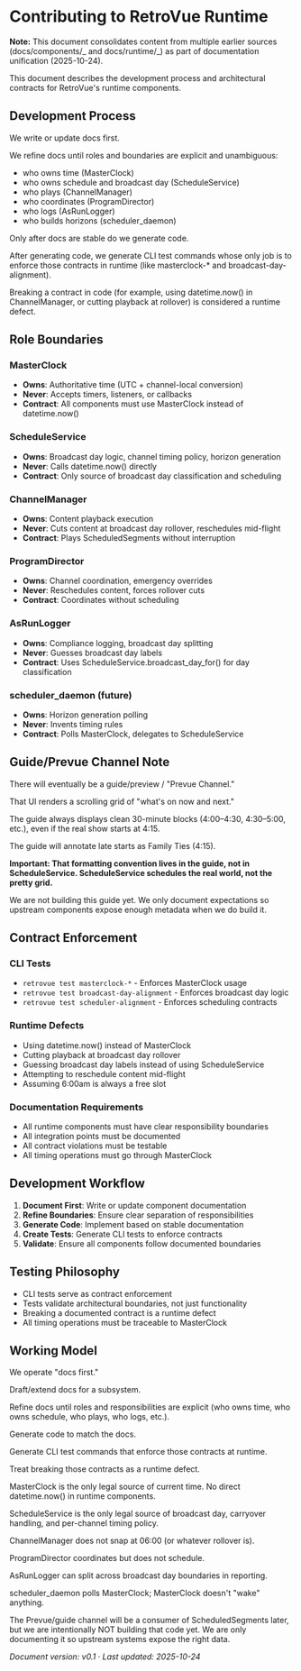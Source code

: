# Contributing to RetroVue Runtime

**Note:** This document consolidates content from multiple earlier sources (docs/components/_ and docs/runtime/_) as part of documentation unification (2025-10-24).

This document describes the development process and architectural contracts for RetroVue's runtime components.

## Development Process

We write or update docs first.

We refine docs until roles and boundaries are explicit and unambiguous:

- who owns time (MasterClock)
- who owns schedule and broadcast day (ScheduleService)
- who plays (ChannelManager)
- who coordinates (ProgramDirector)
- who logs (AsRunLogger)
- who builds horizons (scheduler_daemon)

Only after docs are stable do we generate code.

After generating code, we generate CLI test commands whose only job is to enforce those contracts in runtime (like masterclock-\* and broadcast-day-alignment).

Breaking a contract in code (for example, using datetime.now() in ChannelManager, or cutting playback at rollover) is considered a runtime defect.

## Role Boundaries

### MasterClock

- **Owns**: Authoritative time (UTC + channel-local conversion)
- **Never**: Accepts timers, listeners, or callbacks
- **Contract**: All components must use MasterClock instead of datetime.now()

### ScheduleService

- **Owns**: Broadcast day logic, channel timing policy, horizon generation
- **Never**: Calls datetime.now() directly
- **Contract**: Only source of broadcast day classification and scheduling

### ChannelManager

- **Owns**: Content playback execution
- **Never**: Cuts content at broadcast day rollover, reschedules mid-flight
- **Contract**: Plays ScheduledSegments without interruption

### ProgramDirector

- **Owns**: Channel coordination, emergency overrides
- **Never**: Reschedules content, forces rollover cuts
- **Contract**: Coordinates without scheduling

### AsRunLogger

- **Owns**: Compliance logging, broadcast day splitting
- **Never**: Guesses broadcast day labels
- **Contract**: Uses ScheduleService.broadcast_day_for() for day classification

### scheduler_daemon (future)

- **Owns**: Horizon generation polling
- **Never**: Invents timing rules
- **Contract**: Polls MasterClock, delegates to ScheduleService

## Guide/Prevue Channel Note

There will eventually be a guide/preview / "Prevue Channel."

That UI renders a scrolling grid of "what's on now and next."

The guide always displays clean 30-minute blocks (4:00–4:30, 4:30–5:00, etc.), even if the real show starts at 4:15.

The guide will annotate late starts as Family Ties (4:15).

**Important: That formatting convention lives in the guide, not in ScheduleService. ScheduleService schedules the real world, not the pretty grid.**

We are not building this guide yet. We only document expectations so upstream components expose enough metadata when we do build it.

## Contract Enforcement

### CLI Tests

- `retrovue test masterclock-*` - Enforces MasterClock usage
- `retrovue test broadcast-day-alignment` - Enforces broadcast day logic
- `retrovue test scheduler-alignment` - Enforces scheduling contracts

### Runtime Defects

- Using datetime.now() instead of MasterClock
- Cutting playback at broadcast day rollover
- Guessing broadcast day labels instead of using ScheduleService
- Attempting to reschedule content mid-flight
- Assuming 6:00am is always a free slot

### Documentation Requirements

- All runtime components must have clear responsibility boundaries
- All integration points must be documented
- All contract violations must be testable
- All timing operations must go through MasterClock

## Development Workflow

1. **Document First**: Write or update component documentation
2. **Refine Boundaries**: Ensure clear separation of responsibilities
3. **Generate Code**: Implement based on stable documentation
4. **Create Tests**: Generate CLI tests to enforce contracts
5. **Validate**: Ensure all components follow documented boundaries

## Testing Philosophy

- CLI tests serve as contract enforcement
- Tests validate architectural boundaries, not just functionality
- Breaking a documented contract is a runtime defect
- All timing operations must be traceable to MasterClock

## Working Model

We operate "docs first."

Draft/extend docs for a subsystem.

Refine docs until roles and responsibilities are explicit (who owns time, who owns schedule, who plays, who logs, etc.).

Generate code to match the docs.

Generate CLI test commands that enforce those contracts at runtime.

Treat breaking those contracts as a runtime defect.

MasterClock is the only legal source of current time. No direct datetime.now() in runtime components.

ScheduleService is the only legal source of broadcast day, carryover handling, and per-channel timing policy.

ChannelManager does not snap at 06:00 (or whatever rollover is).

ProgramDirector coordinates but does not schedule.

AsRunLogger can split across broadcast day boundaries in reporting.

scheduler_daemon polls MasterClock; MasterClock doesn't "wake" anything.

The Prevue/guide channel will be a consumer of ScheduledSegments later, but we are intentionally NOT building that code yet. We are only documenting it so upstream systems expose the right data.

_Document version: v0.1 · Last updated: 2025-10-24_
